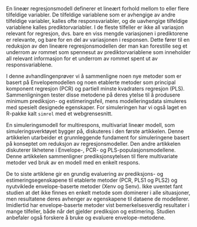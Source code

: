 En lineær regresjonsmodell definerer et lineært forhold mellom to eller flere tilfeldige variabler. De tilfeldige variablene som er avhengige av andre tilfeldige variabler, kalles ofte responsvariabler, og de uavhengige tilfeldige variablene kalles prediktorvariabler. I de fleste tilfeller er ikke all variasjon relevant for regresjon, dvs. bare en viss mengde variasjonen i prediktorene er relevante, og bare for en del av variasjonen i responsen. Dette fører til en reduksjon av den lineære regresjonsmodellen der man kan forestille seg et underrom av rommet som spennesut av prediktorvariablene som inneholder all relevant informasjon for et underrom av rommet spent ut av responsvariablene.

I denne avhandlingenprøver vi å sammenligne noen nye metoder som er basert på Envelopemodellen og noen etablerte metoder som principal komponent regresjon (PCR) og partiell minste kvadraters regresjon (PLS). Sammenligningen tester disse metodene på deres ytelse til å produsere minimum prediksjon- og estimeringsfeil, mens modelleringsdata simuleres med spesielt designede egenskaper. For simuleringen har vi også laget en R-pakke kalt `simrel` med et webgrensesnitt.

En simuleringsmodell for multirespons, multivariat lineær modell, som simuleringsverktøyet bygger på, diskuteres i den første artikkelen. Denne artikkelen utarbeider et grunnleggende fundament for simuleringene basert på konseptet om reduksjon av regresjonsmodeller. Den andre artikkelen diskuterer likhetene i Envelope-, PCR- og PLS-populasjonsmodellene. Denne artikkelen sammenligner prediksjonsytelsen til flere multivariate metoder ved bruk av en modell med en enkelt respons.

De to siste artiklene gir en grundig evaluering av prediksjons- og estimeringsegenskapene til etablerte metoder (PCR, PLS1 og PLS2) og nyutviklede envelope-baserte metoder (Xenv og Senv). Ikke uventet fant studien at det ikke finnes en enkelt metode som dominerer i alle situasjoner, men resultatene deres avhenger av egenskapene til dataene de modellerer. Imidlertid har envelope-baserte metoder vist bemerkelsesverdig resultater i mange tilfeller, både når det gjelder prediksjon og estimering. Studien anbefaler også forskere å bruke og evaluere envelope-metodene.
